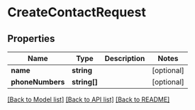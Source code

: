 # CreateContactRequest

## Properties
Name | Type | Description | Notes
------------ | ------------- | ------------- | -------------
**name** | **string** |  | [optional] 
**phoneNumbers** | **string[]** |  | [optional] 

[[Back to Model list]](../README.md#documentation-for-models) [[Back to API list]](../README.md#documentation-for-api-endpoints) [[Back to README]](../README.md)


